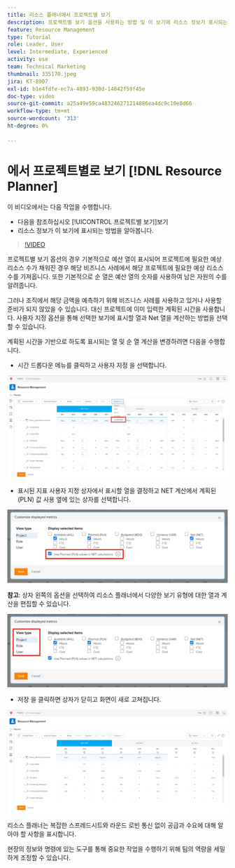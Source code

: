 ```yaml
---
title: 리소스 플래너에서 프로젝트별 보기
description: 프로젝트별 보기 옵션을 사용하는 방법 및 이 보기에 리소스 정보가 표시되는 방법을 참조하십시오.
feature: Resource Management
type: Tutorial
role: Leader, User
level: Intermediate, Experienced
activity: use
team: Technical Marketing
thumbnail: 335170.jpeg
jira: KT-8907
exl-id: b1e4fdfe-ec7a-4893-930d-14842f59f45e
doc-type: video
source-git-commit: a25a49e59ca483246271214886ea4dc9c10e8d66
workflow-type: tm+mt
source-wordcount: '313'
ht-degree: 0%

---
```


# 에서 프로젝트별로 보기 [!DNL Resource Planner]

이 비디오에서는 다음 작업을 수행합니다.

* 다음을 참조하십시오 [!UICONTROL 프로젝트별 보기]보기
* 리소스 정보가 이 보기에 표시되는 방법을 알아봅니다.

>[!VIDEO](https://video.tv.adobe.com/v/335170/?quality=12&learn=on)

프로젝트별 보기 옵션의 경우 기본적으로 예산 열이 표시되어 프로젝트에 필요한 예상 리소스 수가 채워진 경우 해당 비즈니스 사례에서 해당 프로젝트에 필요한 예상 리소스 수를 가져옵니다. 또한 기본적으로 순 열은 예산 열의 숫자를 사용하여 남은 자원의 수를 알려줍니다.

그러나 조직에서 해당 금액을 예측하기 위해 비즈니스 사례를 사용하고 있거나 사용할 준비가 되지 않았을 수 있습니다. 대신 프로젝트에 이미 입력한 계획된 시간을 사용합니다. 사용자 지정 옵션을 통해 선택한 보기에 표시할 열과 Net 열을 계산하는 방법을 선택할 수 있습니다.

계획된 시간을 기반으로 하도록 표시되는 열 및 순 열 계산을 변경하려면 다음을 수행합니다.

* 시간 드롭다운 메뉴를 클릭하고 사용자 지정 을 선택합니다.

![드롭다운 메뉴의 옵션 맞춤화](assets/NetHours01.png)

* 표시된 지표 사용자 지정 상자에서 표시할 열을 결정하고 NET 계산에서 계획된(PLN) 값 사용 옆에 있는 상자를 선택합니다.

![NET 계산 옵션에서 계획된 값 사용](assets/NetHours02.png)

**참고**: 상자 왼쪽의 옵션을 선택하여 리소스 플래너에서 다양한 보기 유형에 대한 열과 계산을 편집할 수 있습니다.

![보기 유형 옵션](assets/NetHours03.jpg)

* 저장 을 클릭하면 상자가 닫히고 화면이 새로 고쳐집니다.

![리소스 플래너 도구](assets/NetHours04.jpg)

리소스 플래너는 복잡한 스프레드시트와 라운드 로빈 통신 없이 공급과 수요에 대해 알아야 할 사항을 표시합니다.

현장의 정보와 명령에 있는 도구를 통해 중요한 작업을 수행하기 위해 팀의 역량을 세밀하게 조정할 수 있습니다.
